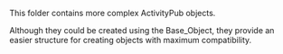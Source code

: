 This folder contains more complex ActivityPub objects.

Although they could be created using the Base_Object, they provide an easier structure for creating objects with maximum compatibility.
